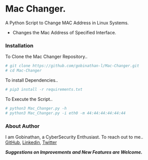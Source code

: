 #  Mac Changer. 
A Python Script to Change MAC Address in Linux Systems.

  - Changes the Mac Address of Specified Interface.

### Installation

To Clone the Mac Changer Repository..

```sh
# git clone https://github.com/gobinathan-l/Mac-Changer.git
# cd Mac-Changer
```

To install Dependencies..

```sh
# pip3 install -r requirements.txt
```

To Execute the Script..
```sh
# python3 Mac_Changer.py -h
# python3 Mac_Changer.py -i eth0 -m 44:44:44:44:44:44
```

### About Author
I am Gobinathan, a CyberSecurity Enthusiast. To reach out to me..<br>
[GitHub](https://github.com/gobinathan-l/), [Linkedin](https://in.linkedin.com/in/gobinathan-l), [Twitter](https://twitter.com/gobinathan_l)


***Suggestions on Improvements and New Features are Welcome.***